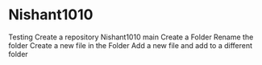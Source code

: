 # Nishant1010
Testing
Create a repository Nishant1010 main
Create a Folder
Rename the folder
Create a new file in the Folder
Add a new file and add to a different folder
